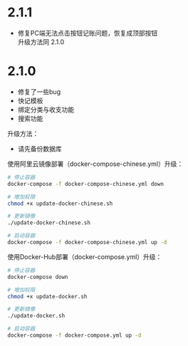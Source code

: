 # 2.1.1  
- 修复PC端无法点击按钮记账问题，恢复成顶部按钮  
升级方法同 2.1.0  


# 2.1.0  
- 修复了一些bug
- 快记模板  
- 绑定分类与收支功能  
- 搜索功能

升级方法：
- 请先备份数据库

使用阿里云镜像部署（docker-compose-chinese.yml）升级：  
```bash
# 停止容器
docker-compose -f docker-compose-chinese.yml down
```  
```bash
# 增加权限
chmod +x update-docker-chinese.sh
```  
```bash
# 更新镜像
./update-docker-chinese.sh
```  
```bash
# 启动容器
docker-compose -f docker-compose-chinese.yml up -d
```  

使用Docker-Hub部署（docker-compose.yml）升级：  
```bash
# 停止容器
docker-compose down
```  
```bash
# 增加权限
chmod +x update-docker.sh
```  
```bash
# 更新镜像
./update-docker.sh
```  
```bash
# 启动容器
docker-compose -f docker-compose.yml up -d
```  